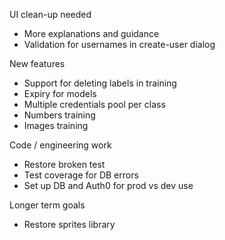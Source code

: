 UI clean-up needed
* More explanations and guidance
* Validation for usernames in create-user dialog

New features
* Support for deleting labels in training
* Expiry for models
* Multiple credentials pool per class
* Numbers training
* Images training

Code / engineering work
* Restore broken test
* Test coverage for DB errors
* Set up DB and Auth0 for prod vs dev use

Longer term goals
* Restore sprites library
